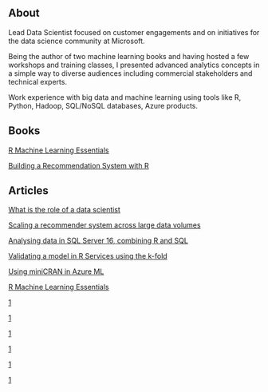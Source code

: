 

## About

Lead Data Scientist focused on customer engagements and on initiatives for the data science community at Microsoft.

Being the author of two machine learning books and having hosted a few workshops and training classes, I presented advanced analytics concepts in a simple way to diverse audiences including commercial stakeholders and technical experts.

Work experience with big data and machine learning using tools like R, Python, Hadoop, SQL/NoSQL databases, Azure products.



## Books

[R Machine Learning Essentials](http://www.amazon.co.uk/Machine-Learning-Essentials-Michele-Usuelli/dp/178398774X)

[Building a Recommendation System with R](http://www.amazon.co.uk/Building-Recommendation-System-Suresh-Gorakala/dp/1783554495)


## Articles

[What is the role of a data scientist](http://blogs.msdn.microsoft.com/data_insights_global_practice/2017/02/23/what-is-the-role-of-a-data-scientist/)

[Scaling a recommender system across large data volumes](http://blogs.msdn.microsoft.com/data_insights_global_practice/2016/08/08/scaling-a-recommender-system-across-large-data-volumes/)

[Analysing data in SQL Server 16, combining R and SQL](http://blogs.msdn.microsoft.com/data_insights_global_practice/2016/08/01/analysing-data-in-sql-server-16-combining-r-and-sql/)

[Validating a model in R Services using the k-fold](http://blogs.msdn.microsoft.com/data_insights_global_practice/2016/07/08/validating-a-model-in-r-services-using-the-k-fold-4/)

[Using miniCRAN in Azure ML](http://www.r-bloggers.com/using-minicran-in-azure-ml/)

[R Machine Learning Essentials](http://www.r-bloggers.com/r-machine-learning-essentials/)

[1](http://www.r-bloggers.com/announcing-the-publication-of-r-machine-learning-essentials/)

[1](http://www.r-bloggers.com/r-framework-with-object-oriented-programming/)

[1](http://www.r-bloggers.com/r-and-oop-defining-new-classes/)

[1](http://www.r-bloggers.com/an-example-of-mapreduce-with-rmr2/)

[1](http://www.r-bloggers.com/a-possibility-for-use-r-and-hadoop-together/)

[1](http://www.r-bloggers.com/a-big-data-introduction/)



